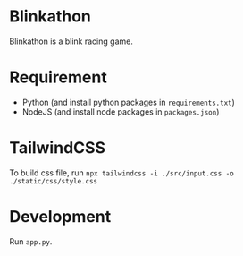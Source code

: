 # Blinkathon
Blinkathon is a blink racing game.


# Requirement
- Python (and install python packages in `requirements.txt`)
- NodeJS (and install node packages in `packages.json`)


# TailwindCSS
To build css file, run `npx tailwindcss -i ./src/input.css -o ./static/css/style.css`


# Development
Run `app.py`.